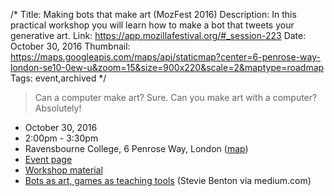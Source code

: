/*
Title: Making bots that make art (MozFest 2016)
Description: In this practical workshop you will learn how to make a bot that tweets your generative art.
Link: https://app.mozillafestival.org/#_session-223
Date: October 30, 2016
Thumbnail: https://maps.googleapis.com/maps/api/staticmap?center=6-penrose-way-london-se10-0ew-u&zoom=15&size=900x220&scale=2&maptype=roadmap
Tags: event,archived
*/

> Can a computer make art? Sure. Can you make art with a computer? Absolutely!

- October 30, 2016
- 2:00pm - 3:30pm
- Ravensbourne College, 6 Penrose Way, London ([map](https://www.google.com/maps/dir/Current+Location/6-penrose-way-london-se10-0ew-u))
- [Event page](https://app.mozillafestival.org/#_session-223)
- [Workshop material](https://github.com/matteomenapace/making-bots-that-make-art)
- [Bots as art, games as teaching tools](https://medium.com/mozilla-festival/bots-as-art-games-as-teaching-tools-d4593e8f7b73) (Stevie Benton via medium.com)
